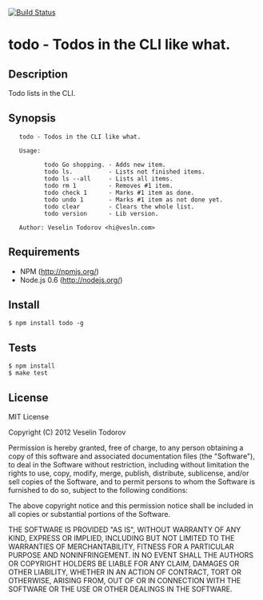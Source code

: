 [![Build Status](https://secure.travis-ci.org/vesln/todo.png)](http://travis-ci.org/vesln/todo)

# todo - Todos in the CLI like what.

## Description

Todo lists in the CLI.

## Synopsis

```   
   todo - Todos in the CLI like what.
   
   Usage:
   
          todo Go shopping. - Adds new item.
          todo ls.          - Lists not finished items.
          todo ls --all     - Lists all items.
          todo rm 1         - Removes #1 item.
          todo check 1      - Marks #1 item as done.
          todo undo 1       - Marks #1 item as not done yet.
          todo clear        - Clears the whole list.
          todo version      - Lib version.
   
   Author: Veselin Todorov <hi@vesln.com>
```   

## Requirements

- NPM (http://npmjs.org/)
- Node.js 0.6 (http://nodejs.org/)

## Install

```
$ npm install todo -g
```

## Tests

```
$ npm install
$ make test
```

## License

MIT License

Copyright (C) 2012 Veselin Todorov

Permission is hereby granted, free of charge, to any person obtaining a copy of
this software and associated documentation files (the "Software"), to deal in
the Software without restriction, including without limitation the rights to
use, copy, modify, merge, publish, distribute, sublicense, and/or sell copies
of the Software, and to permit persons to whom the Software is furnished to do
so, subject to the following conditions:

The above copyright notice and this permission notice shall be included in all
copies or substantial portions of the Software.

THE SOFTWARE IS PROVIDED "AS IS", WITHOUT WARRANTY OF ANY KIND, EXPRESS OR
IMPLIED, INCLUDING BUT NOT LIMITED TO THE WARRANTIES OF MERCHANTABILITY,
FITNESS FOR A PARTICULAR PURPOSE AND NONINFRINGEMENT. IN NO EVENT SHALL THE
AUTHORS OR COPYRIGHT HOLDERS BE LIABLE FOR ANY CLAIM, DAMAGES OR OTHER
LIABILITY, WHETHER IN AN ACTION OF CONTRACT, TORT OR OTHERWISE, ARISING FROM,
OUT OF OR IN CONNECTION WITH THE SOFTWARE OR THE USE OR OTHER DEALINGS IN THE
SOFTWARE.
